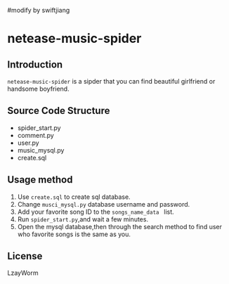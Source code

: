 #modify by swiftjiang


# netease-music-spider


## Introduction
`netease-music-spider` is a sipder that you can find beautiful girlfriend or handsome boyfriend.


## Source Code Structure
- spider_start.py     
- comment.py
- user.py
- music_mysql.py
- create.sql


## Usage method

1. Use `create.sql` to create sql database.
2. Change `musci_mysql.py` database username and password.
3. Add your favorite song ID to the `songs_name_data ` list.
4. Run `spider_start.py`,and wait a few minutes.
5. Open the mysql database,then through the search method to find  user who favorite songs is the same as you.



## License

LzayWorm
